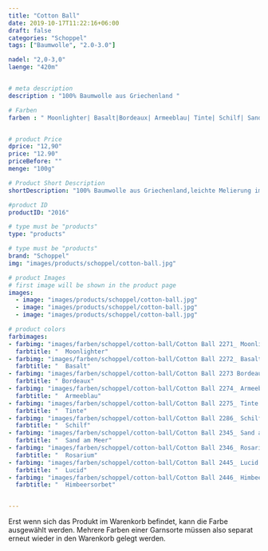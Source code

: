 ```yaml
---
title: "Cotton Ball"
date: 2019-10-17T11:22:16+06:00
draft: false
categories: "Schoppel"
tags: ["Baumwolle", "2.0-3.0"]

nadel: "2,0-3,0" 
laenge: "420m"	


# meta description
description : "100% Baumwolle aus Griechenland "

# Farben
farben : " Moonlighter| Basalt|Bordeaux| Armeeblau| Tinte| Schilf| Sand am Meer| Rosarium| Lucid| Himbeersorbet"


# product Price
dprice: "12,90"
price: "12.90"
priceBefore: ""
menge: "100g"

# Product Short Description
shortDescription: "100% Baumwolle aus Griechenland,leichte Melierung im Farbton"

#product ID
productID: "2016"

# type must be "products"
type: "products"

# type must be "products"
brand: "Schoppel"
img: "images/products/schoppel/cotton-ball.jpg"   

# product Images
# first image will be shown in the product page
images:
  - image: "images/products/schoppel/cotton-ball.jpg"
  - image: "images/products/schoppel/cotton-ball.jpg"
  - image: "images/products/schoppel/cotton-ball.jpg"

# product colors
farbimages:
- farbimg: "images/farben/schoppel/cotton-ball/Cotton Ball 2271_ Moonlighter.jpg"	
  farbtitle: "  Moonlighter"
- farbimg: "images/farben/schoppel/cotton-ball/Cotton Ball 2272_ Basalt.jpg"	
  farbtitle: "  Basalt"
- farbimg: "images/farben/schoppel/cotton-ball/Cotton Ball 2273 Bordeaux.jpg"	
  farbtitle: " Bordeaux"
- farbimg: "images/farben/schoppel/cotton-ball/Cotton Ball 2274_ Armeeblau.jpg"	
  farbtitle: "  Armeeblau"
- farbimg: "images/farben/schoppel/cotton-ball/Cotton Ball 2275_ Tinte.jpg"	
  farbtitle: "  Tinte"
- farbimg: "images/farben/schoppel/cotton-ball/Cotton Ball 2286_ Schilf.jpg"	
  farbtitle: "  Schilf"
- farbimg: "images/farben/schoppel/cotton-ball/Cotton Ball 2345_ Sand am Meer.jpg"	
  farbtitle: "  Sand am Meer"
- farbimg: "images/farben/schoppel/cotton-ball/Cotton Ball 2346_ Rosarium.jpg"	
  farbtitle: "  Rosarium"
- farbimg: "images/farben/schoppel/cotton-ball/Cotton Ball 2445_ Lucid.jpg"	
  farbtitle: "  Lucid"
- farbimg: "images/farben/schoppel/cotton-ball/Cotton Ball 2446_ Himbeersorbet.jpg"	
  farbtitle: "  Himbeersorbet"


---
```


Erst wenn sich das Produkt im Warenkorb befindet, kann die Farbe ausgewählt werden.
Mehrere Farben einer Garnsorte müssen also separat erneut wieder in den Warenkorb gelegt werden.
